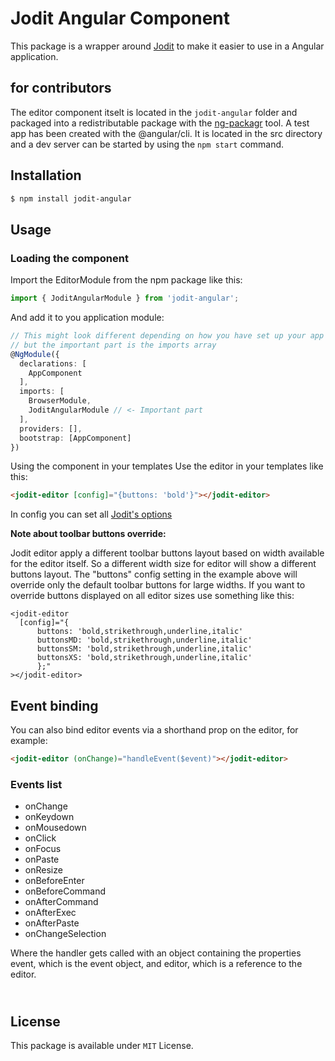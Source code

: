 # Jodit Angular Component

This package is a wrapper around [Jodit](https://xdsoft.net/jodit/) to make it easier to use in a Angular application.

## for contributors
The editor component itselt is located in the `jodit-angular` folder and packaged into a redistributable package with the [ng-packagr](https://www.npmjs.com/package/ng-packagr) tool. A test app has been created with the @angular/cli. It is located in the src directory and a dev server can be started by using the `npm start` command.

## Installation
```bash
$ npm install jodit-angular
```

## Usage

### Loading the component

Import the EditorModule from the npm package like this:

```typescript
import { JoditAngularModule } from 'jodit-angular';
```

And add it to you application module:
```typescript
// This might look different depending on how you have set up your app
// but the important part is the imports array
@NgModule({
  declarations: [
    AppComponent
  ],
  imports: [
    BrowserModule,
    JoditAngularModule // <- Important part
  ],
  providers: [],
  bootstrap: [AppComponent]
})
```

Using the component in your templates
Use the editor in your templates like this:

```html
<jodit-editor [config]="{buttons: 'bold'}"></jodit-editor>
```               

In config you can set all [Jodit's options](https://xdsoft.net/jodit/play.html)

**Note about toolbar buttons override:**

Jodit editor apply a different toolbar buttons layout based on width available for the editor itself.
So a different width size for editor will show a different buttons layout.
The "buttons" config setting in the example above will override only the default toolbar buttons for large widths.
If you want to override buttons displayed on all editor sizes use something like this:

```
<jodit-editor
  [config]="{
      buttons: 'bold,strikethrough,underline,italic'
      buttonsMD: 'bold,strikethrough,underline,italic'
      buttonsSM: 'bold,strikethrough,underline,italic'
      buttonsXS: 'bold,strikethrough,underline,italic'
      };"
></jodit-editor>     
```      

## Event binding
You can also bind editor events via a shorthand prop on the editor, for example:

```html
<jodit-editor (onChange)="handleEvent($event)"></jodit-editor>
```

### Events list

* onChange
* onKeydown
* onMousedown
* onClick
* onFocus
* onPaste
* onResize
* onBeforeEnter
* onBeforeCommand
* onAfterCommand
* onAfterExec
* onAfterPaste
* onChangeSelection

Where the handler gets called with an object containing the properties event, which is the event object, and editor, which is a reference to the editor.


\
License
-----
This package is available under `MIT` License.
